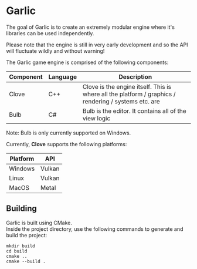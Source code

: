 # Garlic

The goal of Garlic is to create an extremely modular engine where it's libraries can be used independently.

Please note that the engine is still in very early development and so the API will fluctuate wildly and without warning!

The Garlic game engine is comprised of the following components:

|Component|Language|Description|
|-|-|-|
|Clove|C++|Clove is the engine itself. This is where all the platform / graphics / rendering / systems etc. are|
|Bulb|C#|Bulb is the editor. It contains all of the view logic|

Note: Bulb is only currently supported on Windows.

Currently, **Clove** supports the following platforms:

|**Platform**|**API**|
|-|-|
|Windows|Vulkan|
|Linux|Vulkan|
|MacOS|Metal|

## Building

Garlic is built using CMake.  
Inside the project directory, use the following commands to generate and build the project:
```
mkdir build
cd build
cmake ..
cmake --build .
```